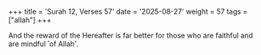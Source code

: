 +++
title = 'Surah 12, Verses 57'
date = '2025-08-27'
weight = 57
tags = ["allah"]
+++

And the reward of the Hereafter is far better for those who are faithful and are mindful ˹of Allah˺.